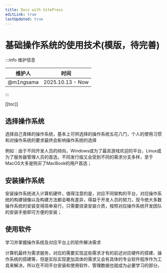 ```yaml
---
title: Docs with VitePress
editLink: true
lastUpdated: true
---
```


# 基础操作系统的使用技术(模版，待完善)

:::info 维护信息

| 维护人    | 时间             |
| --------- | ---------------- |
| @m1ngsama | 2025.10.13 - Now |

:::

[[toc]]

## 选择操作系统

选择自己青睐的操作系统，基本上可供选择的操作系统五花八门，个人的使用习惯和对操作系统的要求最终会影响操作系统的选择

例如：由于不同开发人员的倾向，Windows成为了最具游戏欢迎的平台，Linux成为了服务器管理人员的首选，不同发行版又会受到不同的需求分支多样，至于MacOS大多是购买了MacBook的用户首选；

## 安装操作系统

安装操作系统进入计算机硬件，值得注意的是，对应不同架构的平台，对应操作系统的构建镜像以及构建方法都会略有差异，得益于开发人员的努力，现今绝大多数操作系统的安装变得简单易行，只需要烧录安装介质，按照对应操作系统开发团队的安装手册即可方便的安装；

## 使用软件

学习并掌握操作系统及对应平台上的软件解决需求

计算机最终为需求服务，对应的需要实现这些需求才有的前述对应硬件的搭建、操作系统的搭建等，但是实际实现更加具体的需求又会有具体的专业软件程序作为工具来解决，所以在不同平台安装和使用软件、管理数据也就成为必要学习的部分。
